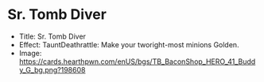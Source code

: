 # Sr. Tomb Diver
- Title:  Sr. Tomb Diver
- Effect:  TauntDeathrattle: Make your tworight-most minions Golden.
- Image:  https://cards.hearthpwn.com/enUS/bgs/TB_BaconShop_HERO_41_Buddy_G_bg.png?198608
